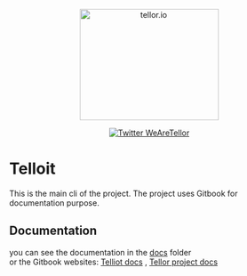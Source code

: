 <p align="center">
  <a href='https://www.tellor.io/'>
    <img src= './assets/Tellor.png' width="250" height="200" alt='tellor.io' />
  </a>
</p>

<p align="center">
  <a href='https://twitter.com/WeAreTellor'>
    <img src= 'https://img.shields.io/twitter/url/http/shields.io.svg?style=social' alt='Twitter WeAreTellor' />
  </a>
</p>



# Telloit
This is the main cli of the project. The project uses Gitbook for documentation purpose.
## Documentation
you can see the documentation in the [docs](./docs) folder<br/>
or the Gitbook websites: [Telliot docs](https://docs.telliot.tellor.io)
, [Tellor project docs](https://docs.tellor.io)
